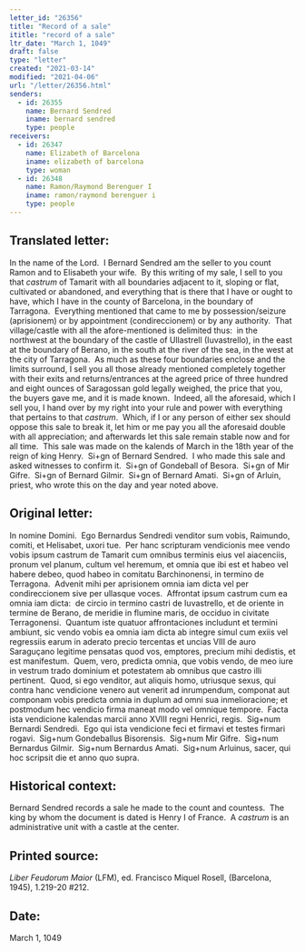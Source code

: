 ```yaml
---
letter_id: "26356"
title: "Record of a sale"
ititle: "record of a sale"
ltr_date: "March 1, 1049"
draft: false
type: "letter"
created: "2021-03-14"
modified: "2021-04-06"
url: "/letter/26356.html"
senders:
  - id: 26355
    name: Bernard Sendred
    iname: bernard sendred
    type: people
receivers:
  - id: 26347
    name: Elizabeth of Barcelona
    iname: elizabeth of barcelona
    type: woman
  - id: 26348
    name: Ramon/Raymond Berenguer I
    iname: ramon/raymond berenguer i
    type: people
---
```

<h2> Translated letter:</h2><p>In the name of the Lord.&nbsp; I Bernard Sendred am the seller to you count Ramon and to Elisabeth your wife.&nbsp; By this writing of my sale, I sell to you that<em> castrum</em> of Tamarit with all boundaries adjacent to it, sloping or flat, cultivated or abandoned, and everything that is there that I have or ought to have, which I have in the county of Barcelona, in the boundary of Tarragona.&nbsp; Everything mentioned that came to me by possession/seizure (aprisionem) or by appointment (condireccionem) or by any authority.&nbsp; That village/castle with all the afore-mentioned is delimited thus:&nbsp; in the northwest at the boundary of the castle of Ullastrell (Iuvastrello), in the east at the boundary of Berano, in the south at the river of the sea, in the west at the city of Tarragona.&nbsp; As much as these four boundaries enclose and the limits surround, I sell you all those already mentioned completely together with their exits and returns/entrances at the agreed price of three hundred and eight ounces of Saragossan gold legally weighed, the price that you, the buyers gave me, and it is made known.&nbsp; Indeed, all the aforesaid, which I sell you, I hand over by my right into your rule and power with everything that pertains to that <em>castrum</em>.&nbsp; Which, if I or any person of either sex should oppose this sale to break it, let him or me pay you all the aforesaid double with all appreciation; and afterwards let this sale remain stable now and for all time.&nbsp; This sale was made on the kalends of March in the 18th year of the reign of king Henry.&nbsp; Si+gn of Bernard Sendred.&nbsp; I who made this sale and asked witnesses to confirm it.&nbsp; Si+gn of Gondeball of Besora.&nbsp; Si+gn of Mir Gifre.&nbsp; Si+gn of Bernard Gilmir.&nbsp; Si+gn of Bernard Amati.&nbsp; Si+gn of Arluin, priest, who wrote this on the day and year noted above.</p><h2 class="mt-4"> Original letter:</h2><p>In nomine Domini.&nbsp; Ego Bernardus Sendredi venditor sum vobis, Raimundo, comiti, et Helisabet, uxori tue.&nbsp; Per hanc scripturam vendicionis mee vendo vobis ipsum castrum de Tamarit cum omnibus terminis eius vel aiacenciis, pronum vel planum, cultum vel heremum, et omnia que ibi est et habeo vel habere debeo, quod habeo in comitatu Barchinonensi, in termino de Terragona.&nbsp; Advenit mihi per aprisionem omnia iam dicta vel per condireccionem sive per ullasque voces.&nbsp; Affrontat ipsum castrum cum ea omnia iam dicta:&nbsp; de circio in termino castri de Iuvastrello, et de oriente in termine de Berano, de meridie in flumine maris, de occiduo in civitate Terragonensi.&nbsp; Quantum iste quatuor affrontaciones includunt et termini ambiunt, sic vendo vobis ea omnia iam dicta ab integre simul cum exiis vel regressiis earum in aderato precio tercentas et uncias VIII de auro Saraguçano legitime pensatas quod vos, emptores, precium mihi dedistis, et est manifestum.&nbsp; Quem, vero, predicta omnia, que vobis vendo, de meo iure in vestrum trado dominium et potestatem ab omnibus que castro illi pertinent.&nbsp; Quod, si ego venditor, aut aliquis homo, utriusque sexus, qui contra hanc vendicione venero aut venerit ad inrumpendum, componat aut componam vobis predicta omnia in duplum ad omni sua inmelioracione; et postmodum hec vendicio firma maneat modo vel omnique tempore.&nbsp; Facta ista vendicione kalendas marcii anno XVIII regni Henrici, regis.&nbsp; Sig+num Bernardi Sendredi.&nbsp; Ego qui ista vendicione feci et firmavi et testes firmari rogavi.&nbsp; Sig+num Gondeballus Bisorensis.&nbsp; Sig+num Mir Gifre.&nbsp; Sig+num Bernardus Gilmir.&nbsp; Sig+num Bernardus Amati.&nbsp; Sig+num Arluinus, sacer, qui hoc scripsit die et anno quo supra.</p><h2 class="mt-4"> Historical context:</h2><p>Bernard Sendred records a sale he made to the count and countess.&nbsp;&nbsp;The king by whom the document is dated is Henry I of France.&nbsp;&nbsp;<span>A&nbsp;</span><em>castrum</em><span>&nbsp;is an administrative unit with a castle at the center.</span></p><h2 class="mt-4"> Printed source:</h2><p><i>Liber Feudorum Maior</i> (LFM), ed. Francisco Miquel Rosell, (Barcelona, 1945), 1.219-20 #212.</p><h2 class="mt-4"> Date:</h2>March 1, 1049